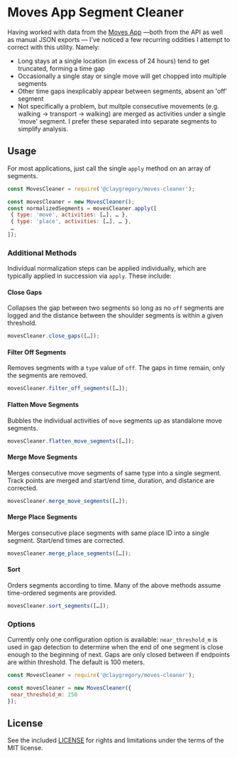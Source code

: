 
# Moves App Segment Cleaner

Having worked with data from the [Moves App](https://www.moves-app.com) —both from the API as well as manual JSON exports — I've noticed a few
recurring oddities I attempt to correct with this utility. Namely:

 * Long stays at a single location (in excess of 24 hours) tend to get truncated, forming a time gap
 * Occasionally a single stay or single move will get chopped into multiple segments
 * Other time gaps inexplicably appear between segments, absent an 'off' segment
 * Not specifically a problem, but multple consecutive movements (e.g. walking → transport → walking) are merged as activities under a single 'move' segment. I prefer these separated into separate segments to simplify analysis.

## Usage

 For most applications, just call the single `apply` method on an array of segments.

 ```javascript
const MovesCleaner = require('@claygregory/moves-cleaner');

const movesCleaner = new MovesCleaner();
const normalizedSegments = movesCleaner.apply([
  { type: 'move', activities: […], … },
  { type: 'place', activities: […], … },
  …
]);
 ```

### Additional Methods

Individual normalization steps can be applied individually, which are typically applied in succession via `apply`. These include:

#### Close Gaps

Collapses the gap between two segments so long as no `off` segments are logged and the distance between the shoulder segments is within
a given threshold.

```javascript
movesCleaner.close_gaps([…]);
```

#### Filter Off Segments

Removes segments with a `type` value of `off`. The gaps in time remain, only the segments are removed.

```javascript
movesCleaner.filter_off_segments([…]);
```

#### Flatten Move Segments

Bubbles the individual activities of `move` segments up as standalone move segments.

```javascript
movesCleaner.flatten_move_segments([…]);
```

#### Merge Move Segments

Merges consecutive move segments of same type into a single segment. Track points are merged and start/end time, duration, and distance are corrected.

```javascript
movesCleaner.merge_move_segments([…]);
```

#### Merge Place Segments

Merges consecutive place segments with same place ID into a single segment. Start/end times are corrected.

```javascript
movesCleaner.merge_place_segments([…]);
```

#### Sort

Orders segments according to time. Many of the above methods assume time-ordered segments are provided.

```javascript
movesCleaner.sort_segments([…]);
```

### Options

 Currently only one configuration option is available: `near_threshold_m` is used in gap detection to determine when the end of one segment is close enough to the beginning of next. Gaps are only closed between if endpoints are within threshold. The default is 100 meters.

 ```javascript
const MovesCleaner = require('@claygregory/moves-cleaner');

const movesCleaner = new MovesCleaner({
  near_threshold_m: 250
});
 ```

## License

See the included [LICENSE](LICENSE.md) for rights and limitations under the terms of the MIT license.